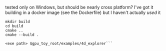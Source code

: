 tested only on Windows, but should be nearly cross platform? I've got it building in a docker image (see the Dockerfile) but I haven't actually _used_ it

```shell
mkdir build
cd build
cmake ..
cmake --build .

<exe path> $gpu_toy_root/examples/4d_explorer```